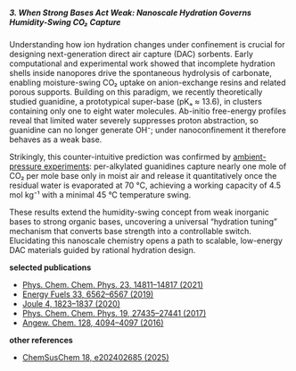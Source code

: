 ##### **3. When Strong Bases Act Weak: Nanoscale Hydration Governs Humidity-Swing CO₂ Capture**

Understanding how ion hydration changes under confinement is crucial for designing next-generation direct air capture (DAC) sorbents. Early computational and experimental work showed that incomplete hydration shells inside nanopores drive the spontaneous hydrolysis of carbonate, enabling moisture-swing CO₂ uptake on anion-exchange resins and related porous supports. Building on this paradigm, we recently theoretically studied guanidine, a prototypical super-base (pKₐ ≈ 13.6), in clusters containing only one to eight water molecules. Ab-initio free-energy profiles reveal that limited water severely suppresses proton abstraction, so guanidine can no longer generate OH⁻; under nanoconfinement it therefore behaves as a weak base.

Strikingly, this counter-intuitive prediction was confirmed by [ambient-pressure experiments](https://chemistry-europe.onlinelibrary.wiley.com/doi/10.1002/cssc.202402685): per-alkylated guanidines capture nearly one mole of CO₂ per mole base only in moist air and release it quantitatively once the residual water is evaporated at 70 °C, achieving a working capacity of 4.5 mol kg⁻¹ with a minimal 45 °C temperature swing.

These results extend the humidity-swing concept from weak inorganic bases to strong organic bases, uncovering a universal “hydration tuning” mechanism that converts base strength into a controllable switch. Elucidating this nanoscale chemistry opens a path to scalable, low-energy DAC materials guided by rational hydration design.


**selected publications**
- [Phys. Chem. Chem. Phys. 23, 14811–14817 (2021)](https://pubs.rsc.org/en/content/articlelanding/2021/cp/d1cp01121a)
- [Energy Fuels 33, 6562–6567 (2019)](https://pubs.acs.org/doi/10.1021/acs.energyfuels.9b00863)
- [Joule 4, 1823–1837 (2020)](https://www.sciencedirect.com/science/article/pii/S2542435120303238)
- [Phys. Chem. Chem. Phys. 19, 27435–27441 (2017)](https://pubs.rsc.org/en/content/articlelanding/2017/cp/c7cp04218c)
- [Angew. Chem. 128, 4094–4097 (2016)](https://onlinelibrary.wiley.com/doi/abs/10.1002/ange.201507846)

**other references**
- [ChemSusChem 18, e202402685 (2025)](https://chemistry-europe.onlinelibrary.wiley.com/doi/10.1002/cssc.202402685)
